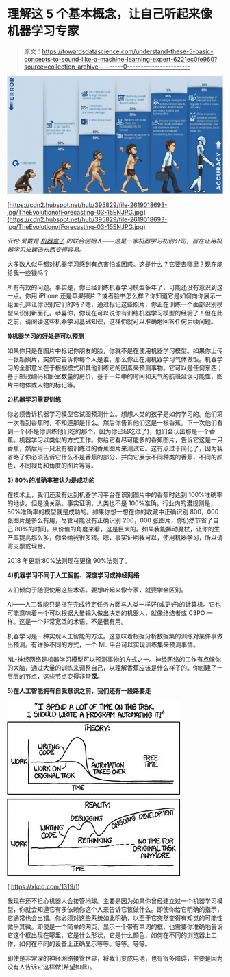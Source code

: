 # 理解这 5 个基本概念，让自己听起来像机器学习专家

> 原文：<https://towardsdatascience.com/understand-these-5-basic-concepts-to-sound-like-a-machine-learning-expert-6221ec0fe960?source=collection_archive---------0----------------------->

![](img/b65942cdba01c5111d1d24126bd7dafb.png)

[https://cdn2.hubspot.net/hub/395829/file-2619018693-jpg/TheEvolutionofForecasting-03-15ENJPG.jpg](https://cdn2.hubspot.net/hub/395829/file-2619018693-jpg/TheEvolutionofForecasting-03-15ENJPG.jpg)

*亚伦·爱戴是* [*机器盒子*](https://goo.gl/oYCHLf) *的联合创始人——这是一家机器学习初创公司，旨在让用机器学习来建造东西变得容易。*

大多数人似乎都对机器学习感到有点害怕或困惑。这是什么？它要去哪里？现在能给我一些钱吗？

所有有效的问题。事实是，你已经训练机器学习模型多年了，可能还没有意识到这一点。你用 iPhone 还是苹果照片？或者脸书怎么样？你知道它是如何向你展示一组面孔并让你识别它们的吗？嗯，通过标记这些照片，你正在训练一个面部识别模型来识别新面孔。恭喜你，你现在可以说你有训练机器学习模型的经验了！但在此之前，请阅读这些机器学习基础知识，这样你就可以准确地回答任何后续问题。

**1)机器学习的好处是可以预测**

如果你只是在图片中标记你朋友的脸，你就不是在使用机器学习模型。如果你上传一张新照片，突然它告诉你每个人是谁，那么你正在用机器学习气体做饭。机器学习的全部意义在于根据模式和其他训练它的因素来预测事物。它可以是任何东西；基于邮政编码和卧室数量的房价，基于一年中的时间和天气的航班延误可能性，图片中物体或人物的标记等。

**2)机器学习需要训练**

你必须告诉机器学习模型它试图预测什么。想想人类的孩子是如何学习的。他们第一次看到香蕉时，不知道那是什么。然后你告诉他们这是一根香蕉。下一次他们看到一个(不是你训练他们吃的那个，因为你已经吃过了)，他们会认出那是一个香蕉。机器学习以类似的方式工作。你给它看尽可能多的香蕉图片，告诉它这是一只香蕉，然后用一只没有被训练过的香蕉图片来测试它。这有点过于简化了，因为我省略了你必须告诉它什么不是香蕉的部分，并向它展示不同种类的香蕉，不同的颜色，不同视角和角度的图片等等。

**3) 80%的准确率被认为是成功的**

在技术上，我们还没有达到机器学习平台在识别图片中的香蕉时达到 100%准确率的地步。但是没关系。事实证明，人类也不是 100%准确。行业内的潜规则是，80%准确率的模型就是成功的。如果你想一想在你的收藏中正确识别 800，000 张图片是多么有用，尽管可能没有正确识别 200，000 张图片，你仍然节省了自己 80%的时间。从价值的角度来看，这是巨大的。如果我能挥动魔杖，让你的生产率提高那么多，你会给我很多钱。嗯，事实证明我可以，使用机器学习，所以请寄支票或现金。

2018 年更新:80%法则现在更像 90%法则了。

**4)机器学习不同于人工智能、深度学习或神经网络**

人们倾向于随便使用这些术语。要想听起来像专家，就要学会区别。

AI——人工智能只是指在完成特定任务方面与人类一样好(或更好)的计算机。它也可能意味着一个可以根据大量输入做出决定的机器人，就像终结者或 C3PO 一样。这是一个非常宽泛的术语，不是很有用。

机器学习是一种实现人工智能的方法。这意味着根据分析数据集的训练对某件事做出预测。有许多不同的方式，一个 ML 平台可以实现训练集来预测事情。

NL-神经网络是机器学习模型可以预测事物的方式之一。神经网络的工作有点像你的大脑，通过大量的训练来调整自己，以理解香蕉应该是什么样子的。你创建了一层层的节点，这些节点变得非常**深。**

**5)在人工智能拥有自我意识之前，我们还有一段路要走**

![](img/371692127fdfb7e30cae5d3b3f4d93ba.png)

( [](http://www.linkedin.com/pulse/robots-coming-your-job-aaron-edell) [https://xkcd.com/1319/)](https://xkcd.com/1319/))

我现在还不担心机器人会接管地球。主要是因为如果你曾经建立过一个机器学习模型，你就会知道它有多依赖你这个人来告诉它该做什么。即使你给它明确的指示，它通常也会出错。你必须对这些系统如此明确，以至于它突然变得有知觉的可能性微乎其微。即使是一个简单的网页，显示一个带有单词的框，也需要你准确地告诉它这个框出现在哪里，它是什么形状，它是什么颜色，如何在不同的浏览器上工作，如何在不同的设备上正确显示等等。等等。等等。

即使是非常深的神经网络接管世界，将我们变成电池，也有很多障碍，主要是因为没有人告诉它这样做(希望如此)。
